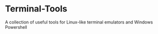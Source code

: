 # Terminal-Tools
A collection of useful tools for Linux-like terminal emulators and Windows Powershell
